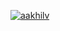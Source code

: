 [![aakhilv](https://user-images.githubusercontent.com/65052071/117678818-5c22b300-b175-11eb-8036-666e376fcf8a.png)](https://aakhilv.me)
